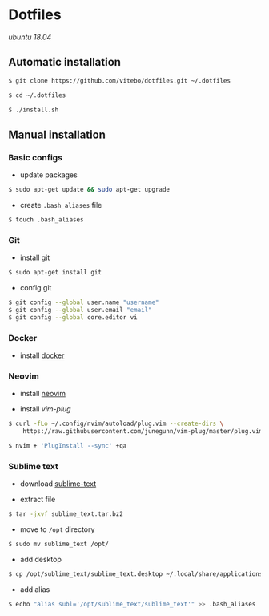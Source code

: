 # Dotfiles

*ubuntu 18.04*

## Automatic installation

```bash
$ git clone https://github.com/vitebo/dotfiles.git ~/.dotfiles

$ cd ~/.dotfiles

$ ./install.sh
```

## Manual installation

### Basic configs

- update packages
```bash
$ sudo apt-get update && sudo apt-get upgrade
```

- create `.bash_aliases` file
```bash
$ touch .bash_aliases
``` 

### Git

- install git
```bash
$ sudo apt-get install git
```

- config git
```bash
$ git config --global user.name "username"
$ git config --global user.email "email"
$ git config --global core.editor vi
```

### Docker

- install [docker](https://docs.docker.com/install/linux/docker-ce/ubuntu/)

### Neovim

- install [neovim](https://github.com/neovim/neovim/wiki/Installing-Neovim#ubuntu)

- install *vim-plug*
```bash
$ curl -fLo ~/.config/nvim/autoload/plug.vim --create-dirs \
    https://raw.githubusercontent.com/junegunn/vim-plug/master/plug.vim

$ nvim + 'PlugInstall --sync' +qa
```

### Sublime text

- download [sublime-text](https://www.sublimetext.com/3)

- extract file
```bash
$ tar -jxvf sublime_text.tar.bz2
```

- move to `/opt` directory
```bash
$ sudo mv sublime_text /opt/
```

- add desktop
```bash
$ cp /opt/sublime_text/sublime_text.desktop ~/.local/share/applications/
```

- add alias
```bash
$ echo "alias subl='/opt/sublime_text/sublime_text'" >> .bash_aliases
```
